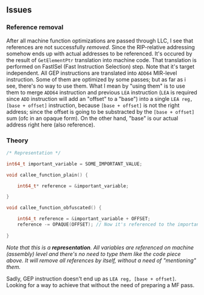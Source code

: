 ## Issues

### Reference removal
After all machine function optimizations are passed through LLC, I see that references are not successfully _removed_. Since the RIP-relative addressing somehow ends up with actual addresses to be referenced.
It's occured by the result of `GetElementPtr` translation into machine code. That translation is performed on FastISel (Fast Instruction Selection) step. Note that it's target independent.
All GEP instructions are translated into `ADD64` MIR-level instruction. Some of them are optimized by some passes; but as far as i see, there's no way to use them.
What I mean by "using them" is to use them to merge `ADD64` instruction and previous `LEA` instruction (`LEA` is required since `ADD` instruction will add an "offset" to a "base") into a single `LEA reg, [base + offset]` instruction, because `[base + offset]` is not the right address; since the offset is going to be substracted by the `[base + offset]` sum (ofc in an opaque form). On the other hand, "base" is our actual address right here (also reference).

### Theory
```c++
/* Representation */

int64_t important_variable = SOME_IMPORTANT_VALUE;

void callee_function_plain() {

    int64_t* reference = &important_variable;

}

void callee_function_obfuscated() {

    int64_t reference = &important_variable + OFFSET;
    reference -= OPAQUE(OFFSET); // Now it's referenced to the important_variable
    
}
```
_Note that this is a **representation**. All variables are referenced on machine (assembly) level and there's no need to type them like the code piece above. It will remove all references by itself, without a need of "mentioning" them._

Sadly, GEP instruction doesn't end up as `LEA reg, [base + offset]`. Looking for a way to achieve that without the need of preparing a MF pass.  
